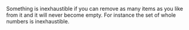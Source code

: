 Something is inexhaustible if you can remove as many items as you like
from it and it will never become empty. For instance the set of whole
numbers is inexhaustible.
